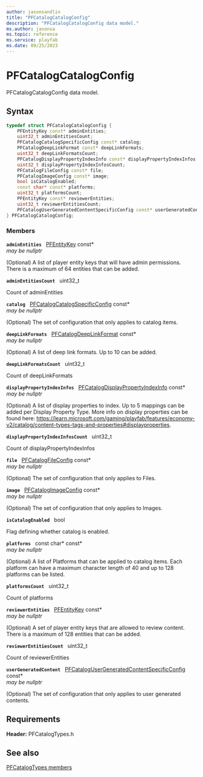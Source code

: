 ```yaml
---
author: jasonsandlin
title: "PFCatalogCatalogConfig"
description: "PFCatalogCatalogConfig data model."
ms.author: jasonsa
ms.topic: reference
ms.service: playfab
ms.date: 09/25/2023
---
```


# PFCatalogCatalogConfig  

PFCatalogCatalogConfig data model.  

## Syntax  
  
```cpp
typedef struct PFCatalogCatalogConfig {  
    PFEntityKey const* adminEntities;  
    uint32_t adminEntitiesCount;  
    PFCatalogCatalogSpecificConfig const* catalog;  
    PFCatalogDeepLinkFormat const* deepLinkFormats;  
    uint32_t deepLinkFormatsCount;  
    PFCatalogDisplayPropertyIndexInfo const* displayPropertyIndexInfos;  
    uint32_t displayPropertyIndexInfosCount;  
    PFCatalogFileConfig const* file;  
    PFCatalogImageConfig const* image;  
    bool isCatalogEnabled;  
    const char* const* platforms;  
    uint32_t platformsCount;  
    PFEntityKey const* reviewerEntities;  
    uint32_t reviewerEntitiesCount;  
    PFCatalogUserGeneratedContentSpecificConfig const* userGeneratedContent;  
} PFCatalogCatalogConfig;  
```
  
### Members  
  
**`adminEntities`** &nbsp; [PFEntityKey](../../pftypes/structs/pfentitykey-c.md) const*  
*may be nullptr*  
  
(Optional) A list of player entity keys that will have admin permissions. There is a maximum of 64 entities that can be added.
  
**`adminEntitiesCount`** &nbsp; uint32_t  
  
Count of adminEntities
  
**`catalog`** &nbsp; [PFCatalogCatalogSpecificConfig](pfcatalogcatalogspecificconfig.md) const*  
*may be nullptr*  
  
(Optional) The set of configuration that only applies to catalog items.
  
**`deepLinkFormats`** &nbsp; [PFCatalogDeepLinkFormat](pfcatalogdeeplinkformat.md) const*  
*may be nullptr*  
  
(Optional) A list of deep link formats. Up to 10 can be added.
  
**`deepLinkFormatsCount`** &nbsp; uint32_t  
  
Count of deepLinkFormats
  
**`displayPropertyIndexInfos`** &nbsp; [PFCatalogDisplayPropertyIndexInfo](pfcatalogdisplaypropertyindexinfo.md) const*  
*may be nullptr*  
  
(Optional) A list of display properties to index. Up to 5 mappings can be added per Display Property Type. More info on display properties can be found here: https://learn.microsoft.com/gaming/playfab/features/economy-v2/catalog/content-types-tags-and-properties#displayproperties.
  
**`displayPropertyIndexInfosCount`** &nbsp; uint32_t  
  
Count of displayPropertyIndexInfos
  
**`file`** &nbsp; [PFCatalogFileConfig](pfcatalogfileconfig.md) const*  
*may be nullptr*  
  
(Optional) The set of configuration that only applies to Files.
  
**`image`** &nbsp; [PFCatalogImageConfig](pfcatalogimageconfig.md) const*  
*may be nullptr*  
  
(Optional) The set of configuration that only applies to Images.
  
**`isCatalogEnabled`** &nbsp; bool  
  
Flag defining whether catalog is enabled.
  
**`platforms`** &nbsp; const char* const*  
*may be nullptr*  
  
(Optional) A list of Platforms that can be applied to catalog items. Each platform can have a maximum character length of 40 and up to 128 platforms can be listed.
  
**`platformsCount`** &nbsp; uint32_t  
  
Count of platforms
  
**`reviewerEntities`** &nbsp; [PFEntityKey](../../pftypes/structs/pfentitykey-c.md) const*  
*may be nullptr*  
  
(Optional) A set of player entity keys that are allowed to review content. There is a maximum of 128 entities that can be added.
  
**`reviewerEntitiesCount`** &nbsp; uint32_t  
  
Count of reviewerEntities
  
**`userGeneratedContent`** &nbsp; [PFCatalogUserGeneratedContentSpecificConfig](pfcatalogusergeneratedcontentspecificconfig.md) const*  
*may be nullptr*  
  
(Optional) The set of configuration that only applies to user generated contents.
  
  
## Requirements  
  
**Header:** PFCatalogTypes.h
  
## See also  
[PFCatalogTypes members](../pfcatalogtypes_members.md)  

  
  
